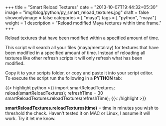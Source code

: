 +++
title = "Smart Reload Textures"
date = "2013-10-07T19:44:32+05:30"
image = "img/blog/python/py_smart_reload_textures.jpg"
draft = false
showonlyimage = false
categories = [ "maya"]
tags = [ "python", "maya"]
weight = 1
description = "Reload modified Maya textures within time frame."
+++

Reload textures that have been modified within a specified amount of time.
<!--more-->

This script will search all your files (maya/mentalray) for textures that have been modified in a specified amount of time.
Instead of reloading all textures like other refresh scripts it will only refresh what has been modified. 

Copy it to your scripts folder, or copy and paste it into your script editor.  
To execute the script run the following in a **PYTHON** tab:

{{< highlight python >}}
import smartReloadTextures;  
reload(smartReloadTextures);
refreshTime = 30
smartReloadTextures.reloadTextures(refreshTime);
{{< /highlight >}}

<!-- {{< gist gist_sha1_hash >}}  -->
<!-- <script src="https://gist.github.com/markserena/6984202.js"></script> -->


**smartReloadTextures.reloadTextures(time)** = time in minutes you wish to threshold the check.
Haven't tested it on MAC or Linux, I assume it will work. Try it let me know.